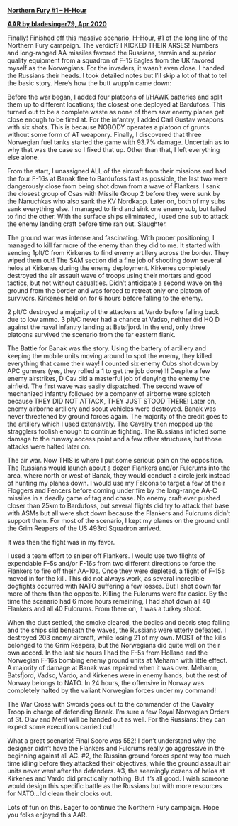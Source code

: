**<u>Northern Fury \#1 – H-Hour</u>**

**<u>AAR by bladesinger79, Apr 2020</u>**

Finally! Finished off this massive scenario, H-Hour, \#1 of the long
line of the Northern Fury campaign. The verdict? I KICKED THEIR ARSES!
Numbers and long-ranged AA missiles favored the Russians, terrain and
superior quality equipment from a squadron of F-15 Eagles from the UK
favored myself as the Norwegians. For the invaders, it wasn’t even
close. I handed the Russians their heads. I took detailed notes but I’ll
skip a lot of that to tell the basic story. Here’s how the butt wupp’n
came down:

Before the war began, I added four platoons of I/HAWK batteries and
split them up to different locations; the closest one deployed at
Bardufoss. This turned out to be a complete waste as none of them saw
enemy planes get close enough to be fired at. For the infantry, I added
Carl Gustav weapons with six shots. This is because NOBODY operates a
platoon of grunts without some form of AT weaponry. Finally, I
discovered that three Norwegian fuel tanks started the game with 93.7%
damage. Uncertain as to why that was the case so I fixed that up. Other
than that, I left everything else alone.

From the start, I unassigned ALL of the aircraft from their missions and
had the four F-16s at Banak flee to Bardufoss fast as possible, the last
two were dangerously close from being shot down from a wave of Flankers.
I sank the closest group of Osas with Missile Group 2 before they were
sunk by the Nanuchkas who also sank the KV Nordkapp. Later on, both of
my subs sank everything else. I managed to find and sink one enemy sub,
but failed to find the other. With the surface ships eliminated, I used
one sub to attack the enemy landing craft before time ran out.
Slaughter.

The ground war was intense and fascinating. With proper positioning, I
managed to kill far more of the enemy than they did to me. It started
with sending 1plt/C from Kirkenes to find enemy artillery across the
border. They wiped them out! The SAM section did a fine job of shooting
down several helos at Kirkenes during the enemy deployment. Kirkenes
completely destroyed the air assault wave of troops using their mortars
and good tactics, but not without casualties. Didn’t anticipate a second
wave on the ground from the border and was forced to retreat only one
platoon of survivors. Kirkenes held on for 6 hours before falling to the
enemy.

2 plt/C destroyed a majority of the attackers at Vardo before falling
back due to low ammo. 3 plt/C never had a chance at Vadso, neither did
HQ D against the naval infantry landing at Batsfjord. In the end, only
three platoons survived the scenario from the far eastern flank.

The Battle for Banak was the story. Using the battery of artillery and
keeping the mobile units moving around to spot the enemy, they killed
everything that came their way! I counted six enemy Cubs shot down by
APC gunners (yes, they rolled a 1 to get the job done)!!! Despite a few
enemy airstrikes, D Cav did a masterful job of denying the enemy the
airfield. The first wave was easily dispatched. The second wave of
mechanized infantry followed by a company of airborne were splotch
because THEY DID NOT ATTACK, THEY JUST STOOD THERE! Later on, enemy
airborne artillery and scout vehicles were destroyed. Banak was never
threatened by ground forces again. The majority of the credit goes to
the artillery which I used extensively. The Cavalry then mopped up the
stragglers foolish enough to continue fighting. The Russians inflicted
some damage to the runway access point and a few other structures, but
those attacks were halted later on.

The air war. Now THIS is where I put some serious pain on the
opposition. The Russians would launch about a dozen Flankers and/or
Fulcrums into the area, where north or west of Banak, they would conduct
a circle jerk instead of hunting my planes down. I would use my Falcons
to target a few of their Floggers and Fencers before coming under fire
by the long-range AA-C missiles in a deadly game of tag and chase. No
enemy craft ever pushed closer than 25km to Bardufoss, but several
flights did try to attack that base with ASMs but all were shot down
because the Flankers and Fulcrums didn’t support them. For most of the
scenario, I kept my planes on the ground until the Grim Reapers of the
US 493rd Squadron arrived.

It was then the fight was in my favor.

I used a team effort to sniper off Flankers. I would use two flights of
expendable F-5s and/or F-16s from two different directions to force the
Flankers to fire off their AA-10s. Once they were depleted, a flight of
F-15s moved in for the kill. This did not always work, as several
incredible dogfights occurred with NATO suffering a few losses. But I
shot down far more of them than the opposite. Killing the Fulcrums were
far easier. By the time the scenario had 6 more hours remaining, I had
shot down all 40 Flankers and all 40 Fulcrums. From there on, it was a
turkey shoot.

When the dust settled, the smoke cleared, the bodies and debris stop
falling and the ships slid beneath the waves, the Russians were utterly
defeated. I destroyed 203 enemy aircraft, while losing 21 of my own.
MOST of the kills belonged to the Grim Reapers, but the Norwegians did
quite well on their own accord. In the last six hours I had the F-5s
from Holland and the Norwegian F-16s bombing enemy ground units at
Mehamn with little effect. A majority of damage at Banak was repaired
when it was over. Mehamn, Batsfjord, Vadso, Vardo, and Kirkenes were in
enemy hands, but the rest of Norway belongs to NATO. In 24 hours, the
offensive in Norway was completely halted by the valiant Norwegian
forces under my command!

The War Cross with Swords goes out to the commander of the Cavalry Troop
in charge of defending Banak. I’m sure a few Royal Norwegian Orders of
St. Olav and Merit will be handed out as well. For the Russians: they
can expect some executions carried out!

What a great scenario! Final Score was 552! I don’t understand why the
designer didn’t have the Flankers and Fulcrums really go aggressive in
the beginning against all AC. \#2, the Russian ground forces spent way
too much time idling before they attacked their objectives, while the
ground assault air units never went after the defenders. \#3, the
seemingly dozens of helos at Kirkenes and Vardo did practically nothing.
But it’s all good. I wish someone would design this specific battle as
the Russians but with more resources for NATO…I’d clean their clocks
out.

Lots of fun on this. Eager to continue the Northern Fury campaign. Hope
you folks enjoyed this AAR.
